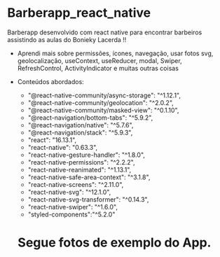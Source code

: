 # Barberapp_react_native
Barberapp desenvolvido com react native para encontrar barbeiros assistindo as aulas do Bonieky Lacerda !!

- Aprendi mais sobre permissões, ícones, navegação, usar fotos svg, geolocalização, useContext, useReducer, modal, Swiper, RefreshControl, ActivityIndicator e muitas outras coisas

- Conteúdos abordados:
  -  "@react-native-community/async-storage": "^1.12.1",
  -  "@react-native-community/geolocation": "^2.0.2",
  -  "@react-native-community/masked-view": "^0.1.10",
  -  "@react-navigation/bottom-tabs": "^5.9.2",
  -  "@react-navigation/native": "^5.7.6",
  -  "@react-navigation/stack": "^5.9.3",
  -  "react": "16.13.1",
  -  "react-native": "0.63.3",
  -  "react-native-gesture-handler": "^1.8.0",
  -  "react-native-permissions": "^2.2.2",
  -  "react-native-reanimated": "^1.13.1",
  -  "react-native-safe-area-context": "^3.1.8",
  -  "react-native-screens": "^2.11.0",
  -  "react-native-svg": "^12.1.0",
  -  "react-native-svg-transformer": "^0.14.3",
  -  "react-native-swiper": "^1.6.0",
  -  "styled-components":"^5.2.0"
    
  #  Segue fotos de exemplo do App.
	
	
    

